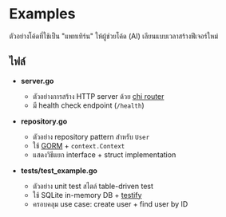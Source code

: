 # Examples

ตัวอย่างโค้ดที่ใช้เป็น "แพทเทิร์น" ให้ผู้ช่วยโค้ด (AI) เลียนแบบเวลาสร้างฟีเจอร์ใหม่

## ไฟล์

- **server.go**
  - ตัวอย่างการสร้าง HTTP server ด้วย [chi router](https://github.com/go-chi/chi)
  - มี health check endpoint (`/health`)

- **repository.go**
  - ตัวอย่าง repository pattern สำหรับ `User`
  - ใช้ [GORM](https://gorm.io/) + `context.Context`
  - แสดงวิธีแยก interface + struct implementation

- **tests/test_example.go**
  - ตัวอย่าง unit test สไตล์ table-driven test
  - ใช้ SQLite in-memory DB + [testify](https://github.com/stretchr/testify)
  - ครอบคลุม use case: create user + find user by ID